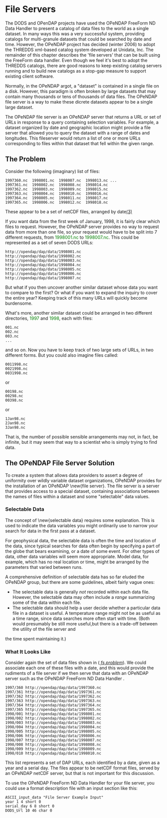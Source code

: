 # File Servers

The DODS and OPenDAP projects have used the OPeNDAP FreeForm ND Data
Handler to present a catalog of data files to the world as a single
dataset. In many ways this was a very successful system, providing
catalogs for multi-granule datasets that could be searched by date and
time. However, the OPeNDAP project has decided (winter 2006) to adopt
the THREDDS xml-based catalog system developed at Unidata, Inc. The
remainder of this chapter describes the 'file servers' that can be built
using the FreeForm data handler. Even though we feel it's best to adopt
the THREDDS catalogs, there are good reasons to keep existing catalog
servers running and to build new catalogs as a stop-gap measure to
support existing client software.

Normally, in the OPeNDAP argot, a "dataset" is contained in a single
file on a disk. However, this paradigm is often broken by large datasets
that may contain many thousands or tens of thousands of data files. The
OPeNDAP file server is a way to make these dicrete datasets appear to be
a single large dataset.

The OPeNDAP file server is an OPeNDAP server that returns a URL or set
of URLs in response to a query containing selection variables. For
example, a dataset organized by date and geographic location might
provide a file server that allowed you to query the dataset with a range
of dates and longitudes. This fileserver would return a list of one or
more URLs corresponding to files within that dataset that fell within
the given range.

## The Problem

Consider the following (imaginary) list of files:

    1997360.nc  1998001.nc  1998007.nc  1998013.nc ...
    1997361.nc  1998002.nc  1998008.nc  1998014.nc
    1997362.nc  1998003.nc  1998009.nc  1998015.nc
    1997363.nc  1998004.nc  1998010.nc  1998016.nc
    1997364.nc  1998005.nc  1998011.nc  1998017.nc
    1997365.nc  1998006.nc  1998012.nc  1998018.nc

These appear to be a set of netCDF files, arranged by
date[(3)](Wiki_Testing/footnotes "wikilink")

If you want data from the first week of January, 1998, it is fairly
clear which files to request. However, the OPeNDAP server provides no
way to request data from more than one file, so your request would have
to be split into 7 different requests, from
<font color='green'>1998001.nc</font> to
<font color='green'>1998007.nc</font>. This could be represented as a
set of seven DODS URLs:

    http://opendap/dap/data/1998001.nc
    http://opendap/dap/data/1998002.nc
    http://opendap/dap/data/1998003.nc
    http://opendap/dap/data/1998004.nc
    http://opendap/dap/data/1998005.nc
    http://opendap/dap/data/1998006.nc
    http://opendap/dap/data/1998007.nc

But what if you then uncover another similar dataset whose data you want
to compare to the first? Or what if you want to expand the inquiry to
cover the entire year? Keeping track of this many URLs will quickly
become burdensome.

What's more, another similar dataset could be arranged in two different
directories, <font color='green'>1997</font> and
<font color='green'>1998</font>, each with files:

    001.nc
    002.nc
    003.nc
    ...

and so on. Now you have to keep track of two large sets of URLs, in two
different forms. But you could also imagine files called:

    0011998.nc
    0021998.nc
    0031998.nc

or

    00198.nc
    00298.nc
    00398.nc

or

    1Jan98.nc
    2Jan98.nc
    3Jan98.nc

That is, the number of possible sensible arrangements may not, in fact,
be infinite, but it may seem that way to a scientist who is simply
trying to find data.

## The OPeNDAP File Server Solution

To create a system that allows data providers to assert a degree of
uniformity over wildly variable dataset organizations, OPeNDAP provides
for the installation of an OPeNDAP \new{file server}. The file server is
a server that provides access to a special dataset, containing
associations between the names of files within a dataset and some
"selectable" data values.

### Selectable Data

The concept of \new{selectable data} requires some explanation. This is
used to indicate the data variables you might ordinarily use to narrow
your search for data in the first pass at a dataset.

For geophysical data, the selectable data is often the time and location
of the data, since typical searches for data often begin by specifying a
part of the globe that bears examining, or a date of some event. For
other types of data, other data variables will seem more appropriate.
Model data, for example, which has no real location or time, might be
arranged by the parameters that varied between runs.

A comprehensive definition of selectable data has so far eluded the
OPeNDAP group, but there are some guidelines, albeit fairly vague ones:

- The selectable data is generally *not* recorded within each data file.
  However, the selectable data may often include a *range* summarizing
  some of the data within each file.
- The selectable data should help a user decide whether a particular
  data file in a dataset is useful. A temperature range might not be as
  useful as a time range, since data searches more often start with
  time. (Both would presumably be still more useful,but there is a
  trade-off between the utility of the file server and

the time spent maintaining it.)

### What It Looks Like

Consider again the set of data files shown in ([<cite>
fs,problem</cite>](http://www)). We could associate each one of these
files with a date, and this would provide the rudiments of a file server
if we then serve that data with an OPeNDAP server such as the OPeNDAP
FreeForm ND Data Handler .

    1997/360 http://opendap/dap/data/1997360.nc
    1997/361 http://opendap/dap/data/1997361.nc
    1997/362 http://opendap/dap/data/1997362.nc
    1997/363 http://opendap/dap/data/1997363.nc
    1997/364 http://opendap/dap/data/1997364.nc
    1997/365 http://opendap/dap/data/1997365.nc
    1998/001 http://opendap/dap/data/1998001.nc
    1998/002 http://opendap/dap/data/1998002.nc
    1998/003 http://opendap/dap/data/1998003.nc
    1998/004 http://opendap/dap/data/1998004.nc
    1998/005 http://opendap/dap/data/1998005.nc
    1998/006 http://opendap/dap/data/1998006.nc
    1998/007 http://opendap/dap/data/1998007.nc
    1998/008 http://opendap/dap/data/1998008.nc
    1998/009 http://opendap/dap/data/1998009.nc
    1998/010 http://opendap/dap/data/1998010.nc

This list represents a set of DAP URLs, each identified by a date, given
as a year and a serial day. The files appear to be netCDF format files,
served by an OPeNDAP netCDF server, but that is not important for this
discussion.

To use the OPeNDAP FreeForm ND Data Handler for your file server, you
could use a format description file with an input section like this:

    ASCII_input_data "File Server Example Input"
    year 1 4 short 0
    serial_day 6 8 short 0
    DODS_Url 10 46 char 0